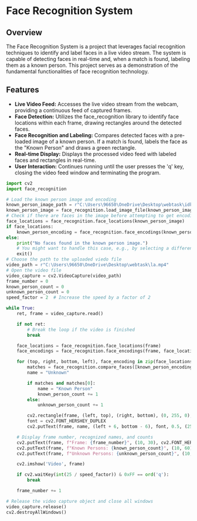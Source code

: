 # Face Recognition System

## Overview

The Face Recognition System is a project that leverages facial recognition techniques to identify and label faces in a live video stream. The system is capable of detecting faces in real-time and, when a match is found, labeling them as a known person. This project serves as a demonstration of the fundamental functionalities of face recognition technology.

## Features

- **Live Video Feed:** Accesses the live video stream from the webcam, providing a continuous feed of captured frames.
- **Face Detection:** Utilizes the face_recognition library to identify face locations within each frame, drawing rectangles around the detected faces.
- **Face Recognition and Labeling:** Compares detected faces with a pre-loaded image of a known person. If a match is found, labels the face as the "Known Person" and draws a green rectangle.
- **Real-time Display:** Displays the processed video feed with labeled faces and rectangles in real-time.
- **User Interaction:** Continues running until the user presses the 'q' key, closing the video feed window and terminating the program.

```python
import cv2
import face_recognition

# Load the known person image and encoding
known_person_image_path = r"C:\Users\96650\OneDrive\Desktop\webtask\idk.jpg"
known_person_image = face_recognition.load_image_file(known_person_image_path)
# Check if there are faces in the image before attempting to get encodings
face_locations = face_recognition.face_locations(known_person_image)
if face_locations:
    known_person_encoding = face_recognition.face_encodings(known_person_image)[0]
else:
    print("No faces found in the known person image.")
    # You might want to handle this case, e.g., by selecting a different image.
    exit()
# Choose the path to the uploaded viedo file 
video_path = r"C:\Users\96650\OneDrive\Desktop\webtask\la.mp4"
# Open the video file
video_capture = cv2.VideoCapture(video_path)
frame_number = 0
known_person_count = 0
unknown_person_count = 0
speed_factor = 2  # Increase the speed by a factor of 2

while True:
    ret, frame = video_capture.read()

    if not ret:
        # Break the loop if the video is finished
        break

    face_locations = face_recognition.face_locations(frame)
    face_encodings = face_recognition.face_encodings(frame, face_locations)

    for (top, right, bottom, left), face_encoding in zip(face_locations, face_encodings):
        matches = face_recognition.compare_faces([known_person_encoding], face_encoding)
        name = "Unknown"

        if matches and matches[0]:
            name = "Known Person"
            known_person_count += 1
        else:
            unknown_person_count += 1

        cv2.rectangle(frame, (left, top), (right, bottom), (0, 255, 0), 2)
        font = cv2.FONT_HERSHEY_DUPLEX
        cv2.putText(frame, name, (left + 6, bottom - 6), font, 0.5, (255, 255, 255), 1)

    # Display frame number, recognized names, and counts
    cv2.putText(frame, f"Frame: {frame_number}", (10, 30), cv2.FONT_HERSHEY_SIMPLEX, 0.7, (255, 255, 255), 2)
    cv2.putText(frame, f"Known Persons: {known_person_count}", (10, 60), cv2.FONT_HERSHEY_SIMPLEX, 0.7, (0, 0, 255), 2)  # Red color
    cv2.putText(frame, f"Unknown Persons: {unknown_person_count}", (10, 90), cv2.FONT_HERSHEY_SIMPLEX, 0.7, (0, 0, 255), 2)  # Red color

    cv2.imshow('Video', frame)

    if cv2.waitKey(int(25 / speed_factor)) & 0xFF == ord('q'):
        break

    frame_number += 1

# Release the video capture object and close all windows
video_capture.release()
cv2.destroyAllWindows()
